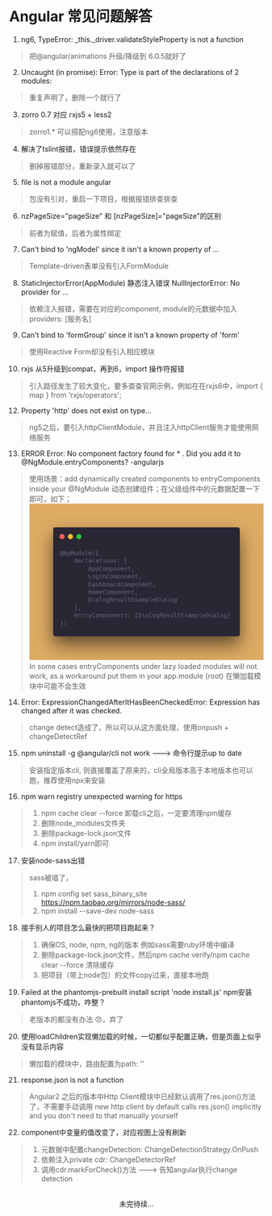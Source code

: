 # Angular 常见问题解答

1. ng6, TypeError: _this._driver.validateStyleProperty is not a function
> 把@angular/animations 升级/降级到 6.0.5就好了

2. Uncaught (in promise): Error: Type is part of the declarations of 2 modules:
> 重复声明了，删除一个就行了

3. zorro 0.7 对应 rxjs5 + less2
> zorro1.* 可以搭配ng6使用，注意版本

4. 解决了tslint报错，错误提示依然存在
> 删掉报错部分，重新录入就可以了

5. file is not a module angular
> 包没有引对，重启一下项目，根据报错排查排查

6. nzPageSize="pageSize" 和 [nzPageSize]="pageSize"的区别
> 前者为赋值，后者为属性绑定

7. Can't bind to 'ngModel' since it isn't a known property of ...
> Template-driven表单没有引入FormModule

8. StaticInjectorError(AppModule) 静态注入错误
NullInjectorError: No provider for ...
> 依赖注入报错，需要在对应的component, module的元数据中加入providers: [服务名]

9. Can't bind to 'formGroup' since it isn't a known property of 'form' 
> 使用Reactive Form却没有引入相应模块

10. rxjs 从5升级到compat，再到6，import 操作符报错
> 引入路径发生了较大变化，要多查查官网示例，例如在在rxjs6中，import { map } from 'rxjs/operators';

12. Property 'http' does not exist on type...
> ng5之后，要引入httpClientModule，并且注入httpClient服务才能使用网络服务

13. ERROR Error: No component factory found for * . Did you add it to @NgModule.entryComponents? -angularjs
> 使用场景：add dynamically created components to entryComponents inside your @NgModule 动态创建组件；在父级组件中的元数据配置一下即可，如下；<br/>
![entry component](图片/动态创建组件.png)<br/>
In some cases entryComponents under lazy loaded modules will not work,
as a workaround put them in your app.module (root)
在懒加载模块中可能不会生效


14. Error: ExpressionChangedAfterItHasBeenCheckedError: Expression has changed after it was checked.
> change detect造成了，所以可以从这方面处理，使用onpush + changeDetectRef

15. npm uninstall -g @angular/cli not work ---> 命令行提示up to date
> 安装指定版本cli, 则直接覆盖了原来的，cli全局版本高于本地版本也可以跑，推荐使用npx来安装

16. npm warn registry unexpected warning for https
> 1. npm cache clear --force 卸载cli之后，一定要清理npm缓存
> 2. 删除node_modules文件夹
> 3. 删除package-lock.json文件
> 4. npm install/yarn即可

17. 安装node-sass出错
> sass被墙了，
> 1. npm config set sass_binary_site https://npm.taobao.org/mirrors/node-sass/
> 2. npm install --save-dev node-sass

18. 接手别人的项目怎么最快的把项目跑起来？
> 1. 确保OS, node, npm, ng的版本 例如sass需要ruby环境中编译
> 2. 删除package-lock.json文件，然后npm cache verify/npm cache clear --force 清除缓存
> 3. 把项目（带上node包）的文件copy过来，直接本地跑

19. Failed at the phantomjs-prebuilt install script 'node install.js'
npm安装phantomjs不成功，咋整？
> 老版本的都没有办法 😞，弃了

20. 使用loadChildren实现懒加载的时候，一切都似乎配置正确，但是页面上似乎没有显示内容
> 懒加载的模块中，路由配置为path: ''

21. response.json is not a function 
> Angular2 之后的版本中Http Client模块中已经默认调用了res.json()方法了，不需要手动调用
new http client by default calls res.json() implicitly and you don't need to that manually yourself

22. component中变量的值改变了，对应视图上没有刷新
> 1. 元数据中配置changeDetection: ChangeDetectionStrategy.OnPush
> 2. 依赖注入private cdr: ChangeDetectorRef
> 3. 调用cdr.markForCheck()方法 ---> 告知angular执行change detection

<br/>

<center> 未完待续...
